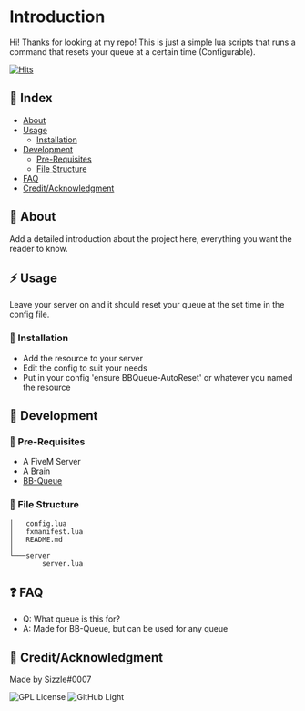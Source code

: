 # Introduction
Hi! Thanks for looking at my repo! This is just a simple lua scripts that runs a command that resets your queue at a certain time (Configurable). 

[![Hits](https://hits.seeyoufarm.com/api/count/incr/badge.svg?url=https%3A%2F%2Fgithub.com%2FSizzle-Z%2FBBQueue-AutoReset&count_bg=%238406D5&title_bg=%23372B5C&icon=&icon_color=%23E7E7E7&title=Visits&edge_flat=true)](https://hits.seeyoufarm.com)
## :ledger: Index

- [About](#beginner-about)
- [Usage](#zap-usage)
  - [Installation](#electric_plug-installation)
- [Development](#wrench-development)
  - [Pre-Requisites](#notebook-pre-requisites)
  - [File Structure](#file_folder-file-structure) 
- [FAQ](#question-faq)
- [Credit/Acknowledgment](#star2-creditacknowledgment)

##  :beginner: About
Add a detailed introduction about the project here, everything you want the reader to know.

## :zap: Usage
Leave your server on and it should reset your queue at the set time in the config file.

###  :electric_plug: Installation
- Add the resource to your server
- Edit the config to suit your needs
- Put in your config 'ensure BBQueue-AutoReset' or whatever you named the resource


##  :wrench: Development

### :notebook: Pre-Requisites
- A FiveM Server
- A Brain
- [BB-Queue](https://github.com/BarBaroNN/bb-queue)




###  :file_folder: File Structure

```
│   config.lua
│   fxmanifest.lua
│   README.md
│
└───server
        server.lua
```




## :question: FAQ
- Q: What queue is this for?
- A: Made for BB-Queue, but can be used for any queue


## :star2: Credit/Acknowledgment
Made by Sizzle#0007

![GPL License](https://www.gnu.org/graphics/gplv3-127x51.png)
![GitHub Light](https://github.com/github-light.png#gh-dark-mode-only)
